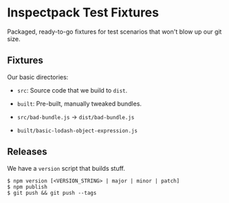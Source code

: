 Inspectpack Test Fixtures
=========================

Packaged, ready-to-go fixtures for test scenarios that won't blow up our git size.

## Fixtures

Our basic directories:

* `src`: Source code that we build to `dist`.
* `built`: Pre-built, manually tweaked bundles.

* `src/bad-bundle.js` -> `dist/bad-bundle.js`
* `built/basic-lodash-object-expression.js`

## Releases

We have a `version` script that builds stuff.

```
$ npm version [<VERSION_STRING> | major | minor | patch]
$ npm publish
$ git push && git push --tags
```
